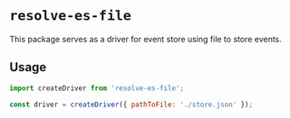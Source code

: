 # `resolve-es-file`

This package serves as a driver for event store using file to store events.

## Usage

```js
import createDriver from 'resolve-es-file';

const driver = createDriver({ pathToFile: './store.json' });
```
